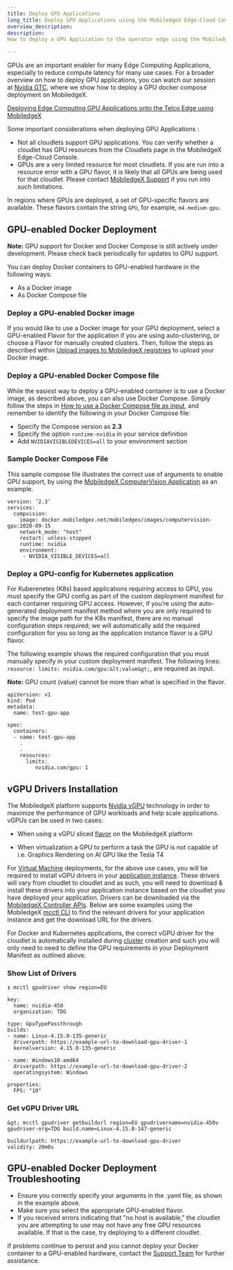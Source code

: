 ```yaml
---
title: Deploy GPU Applications
long_title: Deploy GPU Applications using the MobiledgeX Edge-Cloud Console
overview_description:
description:
How to deploy a GPU Application to the operator edge using the MobiledgeX Edge-Cloud Console

---
```


GPUs are an important enabler for many Edge Computing Applications, especially to reduce compute latency for many use cases. For a broader overview on how to deploy GPU applications, you can watch our session at [Nvidia GTC](https://www.nvidia.com/en-us/gtc/%C3%9F), where we show how to deploy a GPU docker compose deployment on MobiledgeX.

[Deploying Edge Computing GPU Applications onto the Telco Edge using MobiledgeX](https://www.nvidia.com/en-us/on-demand/session/gtcspring21-s31533/)

Some important considerations when deploying GPU Applications :

- Not all cloudlets support GPU applications. You can verify whether a cloudlet has GPU resources from the Cloudlets page in the MobiledgeX Edge-Cloud Console.
- GPUs are a very limited resource for most cloudlets. If you are run into a resource error with a GPU flavor, it is likely that all GPUs are being used for that cloudlet. Please contact [MobiledgeX Support](mailto:support@mobiledgex.com) if you run into such limitations.

In regions where GPUs are deployed, a set of GPU-specific flavors are available. These flavors contain the string `GPU`, for example, `m4.medium-gpu`.

## GPU-enabled Docker Deployment

**Note:** GPU support for Docker and Docker Compose is still actively under development. Please check back periodically for updates to GPU support.

You can deploy Docker containers to GPU-enabled hardware in the following ways:

- As a Docker image
- As Docker Compose file

### Deploy a GPU-enabled Docker image

If you would like to use a Docker image for your GPU deployment, select a GPU-enabled Flavor for the application if you are using auto-clustering, or choose a Flavor for manually created clusters. Then, follow the steps as described within [Upload images to MobiledgeX registries](https://dev-stage.mobiledgex.com/deployments/deployment-workflow/supported-apps-types#registry-commands) to upload your Docker image.

### Deploy a GPU-enabled Docker Compose file

While the easiest way to deploy a GPU-enabled container is to use a Docker image, as described above, you can also use Docker Compose. Simply follow the steps in [How to use a Docker Compose file as input](https://dev-stage.mobiledgex.com/deployments/deployment-workflow/supported-apps-types#option-1-docker-compose-file-as-input), and remember to identify the following in your Docker Compose file:

- Specify the Compose version as **2.3**
- Specify the option `runtime-nvidia` in your service definition
- Add `NVIDIAVISIBLEDEVICES=all` to your environment section

### Sample Docker Compose File

This sample compose file illustrates the correct use of arguments to enable GPU support, by using the [MobiledgeX ComputerVision Application](https://github.com/mobiledgex/edge-cloud-sampleapps/tree/master/android/MobiledgeXSDKDemo/computervision) as an example.

```
version: ’2.3’
services:
  compvision:
    image: docker.mobiledgex.net/mobiledgex/images/computervision-gpu:2020-09-15
    network_mode: "host"
    restart: unless-stopped
    runtime: nvidia
    environment:
     - NVIDIA_VISIBLE_DEVICES=all

```

### Deploy a GPU-config for Kubernetes application

For Kuberenetes (K8s) based applications requiring access to GPU, you must specify the GPU config as part of the custom deployment manifest for each container requiring GPU access. However, if you’re using the auto-generated deployment manifest method where you are only required to specify the image path for the K8s manifest, there are no manual configuration steps required; we will automatically add the required configuration for you so long as the application instance flavor is a GPU flavor.<br>

The following example shows the required configuration that you must manually specify in your custom deployment manifest. The following lines: `resource: limits: nvidia.com/gpu:&lt;value&gt;`, are required as input.

**Note:** GPU count (value) cannot be more than what is specified in the flavor.

```
apiVersion: v1
kind: Pod
metadata:
  name: test-gpu-app

spec:
  containers:
  - name: test-gpu-app
    .
    .
    resources:
      limits:
         nvidia.com/gpu: 1

```

## vGPU Drivers Installation

The MobiledgeX platform supports [Nvidia vGPU](https://www.nvidia.com/en-us/data-center/virtual-solutions/) technology in order to maximize the performance of GPU workloads and help scale applications. vGPUs can be used in two cases:

- When using a vGPU sliced [flavor](/developer/deployments/deployment-workflow/flavors/index.md) on the MobiledgeX platform

- When virtualization a GPU to perform a task the GPU is not capable of i.e. Graphics Rendering on AI GPU like the Tesla T4

For [Virtual Machine](/developer/deployments/application-deployment-guides/virtual-machine/index.md) deployments, for the above use cases, you will be required to install vGPU drivers in your [application instance](/developer/deployments/deployment-workflow/app-instances/index.md). These drivers will vary from cloudlet to cloudlet and as such, you will need to download &amp; install these drivers into your application instance based on the cloudlet you have deployed your application. Drivers can be downloaded via the [MobiledgeX Controller APIs](https://api.mobiledgex.net/mc). Below are some examples using the MobiledgeX [mcctl CLI](/developer/tools/mcctl-guides/index.md) to find the relevant drivers for your application instance and get the download URL for the drivers.

For Docker and Kubernetes applications, the correct vGPU driver for the cloudlet is automatically installed during [cluster](/developer/deployments/deployment-workflow/clusters/index.md) creation and such you will only need to need to define the GPU requirements in your Deployment Manifest as outlined above.

### Show List of Drivers

```
❯ mcctl gpudriver show region=EU

key:
  name: nvidia-450
  organization: TDG

type: GpuTypePassthrough
builds:
- name: Linux-4.15.0-135-generic
  driverpath: https://example-url-to-download-gpu-driver-1
  kernelversion: 4.15.0-135-generic

- name: Windows10-amd64
  driverpath: https://example-url-to-download-gpu-driver-2
  operatingsystem: Windows

properties:
  FPS: "10"

```

### Get vGPU Driver URL

```
&gt; mcctl gpudriver getbuildurl region=EU gpudrivername=nvidia-450v gpudriver-org=TDG build.name=Linux-4.15.0-147-generic

buildurlpath: https://example-url-to-download-gpu-driver
validity: 20m0s
```

## GPU-enabled Docker Deployment Troubleshooting

- Ensure you correctly specify your arguments in the .yaml file, as shown in the example above.
- Make sure you select the appropriate GPU-enabled flavor.
- If you received errors indicating that "no host is available," the cloudlet you are attempting to use may not have any free GPU resources available. If that is the case, try deploying to a different cloudlet.

If problems continue to persist and you cannot deploy your Docker container to a GPU-enabled hardware, contact the [Support Team](mailto:support@mobiledgex.com) for further assistance.

<br>


